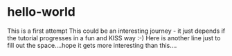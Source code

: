# hello-world
This is a first attempt 
This could be an interesting journey - it just depends if the tutorial progresses in a fun and KISS way :-)
Here is another line just to fill out the space....hope it gets more interesting than this....
